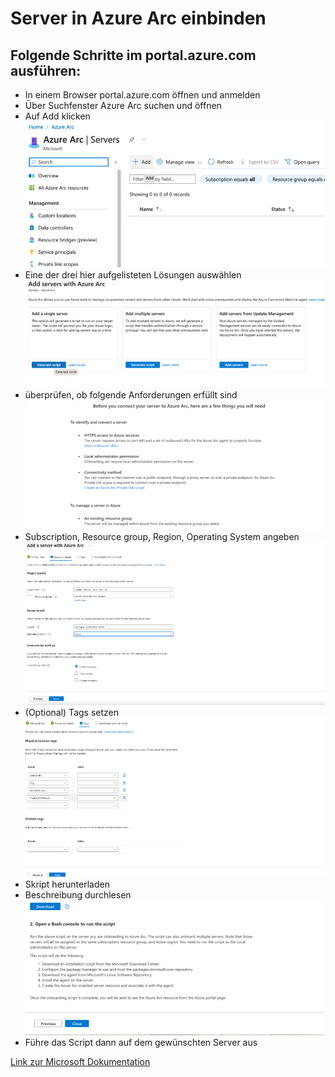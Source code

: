 # Server in Azure Arc einbinden

## **Folgende Schritte im portal.azure.com ausführen:**
- In einem Browser portal.azure.com öffnen und anmelden
- Über Suchfenster Azure Arc suchen und öffnen
- Auf Add klicken
![](https://raw.githubusercontent.com/constantin-koenig/azurearc-test/main/docs/media/einbindungArc/schritt8.png)
- Eine der drei hier aufgelisteten Lösungen auswählen
![](https://raw.githubusercontent.com/constantin-koenig/azurearc-test/main/docs/media/einbindungArc/schritt9.png)
- überprüfen, ob folgende Anforderungen erfüllt sind
![](https://raw.githubusercontent.com/constantin-koenig/azurearc-test/main/docs/media/einbindungArc/schritt10.png)
- Subscription, Resource group, Region, Operating System angeben
![](https://raw.githubusercontent.com/constantin-koenig/azurearc-test/main/docs/media/einbindungArc/schritt11.png)
- (Optional) Tags setzen
![](https://raw.githubusercontent.com/constantin-koenig/azurearc-test/main/docs/media/einbindungArc/schritt12.png)
- Skript herunterladen
- Beschreibung durchlesen
![](https://raw.githubusercontent.com/constantin-koenig/azurearc-test/main/docs/media/einbindungArc/schritt14.png)
- Führe das Script dann auf dem gewünschten Server aus

[Link zur Microsoft Dokumentation](https://learn.microsoft.com/en-us/azure/azure-arc/servers/learn/quick-enable-hybrid-vm)
